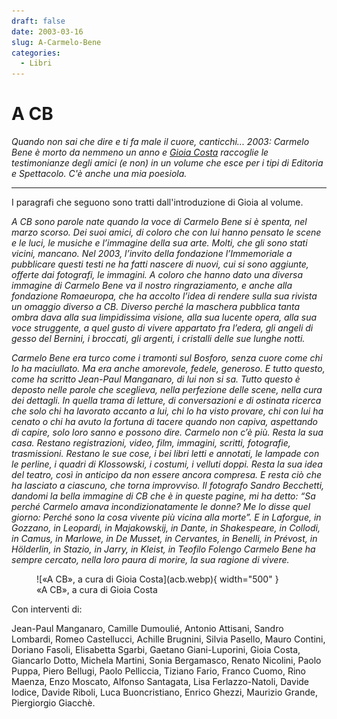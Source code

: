 ```yaml
---
draft: false
date: 2003-03-16 
slug: A-Carmelo-Bene
categories:
  - Libri
---
```


# A CB

*Quando non sai che dire e ti fa male il cuore, canticchi... 2003: Carmelo Bene è morto da nemmeno un anno e [Gioia Costa](https://www.gioiacosta.com/) raccoglie le testimonianze degli amici (e non) in un volume che esce per i tipi di Editoria e Spettacolo. C'è anche una mia poesiola.* 

<!-- more -->

---

I paragrafi che seguono sono tratti dall'introduzione di Gioia al volume. 

_A CB sono parole nate quando la voce di Carmelo Bene si è spenta, nel marzo scorso. Dei suoi amici, di coloro che con lui hanno pensato le scene e le luci, le musiche e l’immagine della sua arte. Molti, che gli sono stati vicini, mancano. Nel 2003, l’invito della fondazione l’Immemoriale a pubblicare questi testi ne ha fatti nascere di nuovi, cui si sono aggiunte, offerte dai fotografi, le immagini. A coloro che hanno dato una diversa immagine di Carmelo Bene va il nostro ringraziamento, e anche alla fondazione Romaeuropa, che ha accolto l’idea di rendere sulla sua rivista un omaggio diverso a CB. Diverso perché la maschera pubblica tanta ombra dava alla sua limpidissima visione, alla sua lucente opera, alla sua voce struggente, a quel gusto di vivere appartato fra l’edera, gli angeli di gesso del Bernini, i broccati, gli argenti, i cristalli delle sue lunghe notti._

_Carmelo Bene era turco come i tramonti sul Bosforo, senza cuore come chi lo ha maciullato. Ma era anche amorevole, fedele, generoso. E tutto questo, come ha scritto Jean-Paul Manganaro, di lui non si sa. Tutto questo è deposto nelle parole che sceglieva, nella perfezione delle scene, nella cura dei dettagli. In quella trama di letture, di conversazioni e di ostinata ricerca che solo chi ha lavorato accanto a lui, chi lo ha visto provare, chi con lui ha cenato o chi ha avuto la fortuna di tacere quando non capiva, aspettando di capire, solo loro sanno e possono dire. Carmelo non c’è più. Resta la sua casa. Restano registrazioni, video, film, immagini, scritti, fotografie, trasmissioni. Restano le sue cose, i bei libri letti e annotati, le lampade con le perline, i quadri di Klossowski, i costumi, i velluti doppi. Resta la sua idea del teatro, così in anticipo da non essere ancora compresa. E resta ciò che ha lasciato a ciascuno, che torna improvviso. Il fotografo Sandro Becchetti, dandomi la bella immagine di CB che è in queste pagine, mi ha detto: “Sa perché Carmelo amava incondizionatamente le donne? Me lo disse quel giorno: Perché sono la cosa vivente più vicina alla morte”. E in Laforgue, in Gozzano, in Leopardi, in Majakowskij, in Dante, in Shakespeare, in Collodi, in Camus, in Marlowe, in De Musset, in Cervantes, in Benelli, in Prévost, in Hölderlin, in Stazio, in Jarry, in Kleist, in Teofilo Folengo Carmelo Bene ha sempre cercato, nella loro paura di morire, la sua ragione di vivere._

<figure markdown>
  ![«A CB», a cura di Gioia Costa](acb.webp){ width="500" }
  <figcaption>«A CB», a cura di Gioia Costa</figcaption>
</figure>

Con interventi di:

Jean-Paul Manganaro, Camille Dumoulié, Antonio Attisani, Sandro Lombardi, Romeo Castellucci, Achille Brugnini, Silvia Pasello, Mauro Contini, Doriano Fasoli, Elisabetta Sgarbi, Gaetano Giani-Luporini, Gioia Costa, Giancarlo Dotto, Michela Martini, Sonia Bergamasco, Renato Nicolini, Paolo Puppa, Piero Bellugi, Paolo Pelliccia, Tiziano Fario, Franco Cuomo, Rino Maenza, Enzo Moscato, Alfonso Santagata, Lisa Ferlazzo-Natoli, Davide Iodice, Davide Riboli, Luca Buoncristiano, Enrico Ghezzi, Maurizio Grande, Piergiorgio Giacchè.